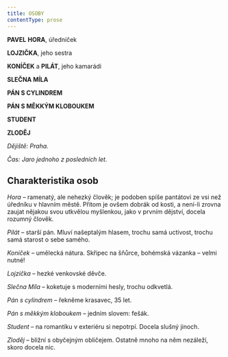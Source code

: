 ```yaml
---
title: OSOBY
contentType: prose
---
```


<section>

**PAVEL** **HORA**, úředníček

**LOJZIČKA**, jeho sestra

**KONÍČEK** a **PILÁT**, jeho kamarádi

**SLEČNA MÍLA**

**PÁN S CYLINDREM**

**PÁN S MĚKKÝM KLOBOUKEM**

**STUDENT**

**ZLODĚJ**

_Dějiště: Praha._

_Čas: Jaro jednoho z posledních let._

## Charakteristika osob

_Hora_ – ramenatý, ale nehezký člověk; je podoben spíše pantátovi ze vsi než úředníku v hlavním městě. Přitom je ovšem dobrák od kosti, a není-li zrovna zaujat nějakou svou utkvělou myšlenkou, jako v prvním dějství, docela rozumný člověk.

_Pilát_ – starší pán. Mluví našeptalým hlasem, trochu samá uctivost, trochu samá starost o sebe samého.

_Koníček_ – umělecká nátura. Skřipec na šňůrce, bohémská vázanka – velmi nutné!

_Lojzička_ – hezké venkovské děvče.

_Slečna Míla_ – koketuje s moderními hesly, trochu odkvetlá.

_Pán s cylindrem_ – řekněme krasavec, 35 let.

_Pán s měkkým kloboukem_ – jedním slovem: fešák.

_Student_ – na romantiku v exteriéru si nepotrpí. Docela slušný jinoch.

_Zloděj_ – bližní s obyčejným obličejem. Ostatně mnoho na něm nezáleží, skoro docela nic.

</section>
